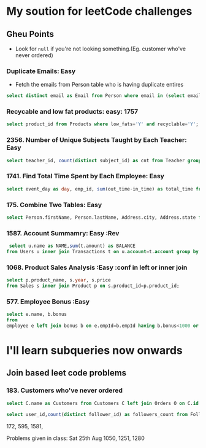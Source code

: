 # My soution for leetCode challenges

## Gheu Points
- Look for `null` if you're not looking something.(Eg. customer who've never ordered)

### Duplicate Emails: Easy
- Fetch the emails from Person table who is having duplicate entires 
```sql
select distinct email as Email from Person where email in (select email from Person group by email having count(*)> 1);
```
### Recycable and low fat products: easy: 1757
```sql
select product_id from Products where low_fats='Y' and recyclable='Y';
```
### 2356. Number of Unique Subjects Taught by Each Teacher: Easy
```sql
select teacher_id, count(distinct subject_id) as cnt from Teacher group by teacher_id;
```
### 1741. Find Total Time Spent by Each Employee: Easy
```sql
select event_day as day, emp_id, sum(out_time-in_time) as total_time from Employees group by event_day,emp_id;
```
### 175. Combine Two Tables: Easy
```sql
select Person.firstName, Person.lastName, Address.city, Address.state from Person left join Address on Person.personId=Address.personId;
```
### 1587. Account Summamry: Easy :Rev
```sql
 select u.name as NAME,sum(t.amount) as BALANCE
from Users u inner join Transactions t on u.account=t.account group by u.account having BALANCE>=10000;
```
### 1068. Product Sales Analysis :Easy :conf in left or inner join
```sql
select p.product_name, s.year, s.price
from Sales s inner join Product p on s.product_id=p.product_id;
```

### 577. Employee Bonus :Easy
```sql
select e.name, b.bonus
from
employee e left join bonus b on e.empId=b.empId having b.bonus<1000 or b.bonus is null;
```

# I'll learn subqueries now onwards

## Join based leet code problems

### 183. Customers who've never ordered
```sql
select C.name as Customers from Customers C left join Orders O on C.id = O.customerId where O.id is null;
```
```sql
select user_id,count(distinct follower_id) as followers_count from Followers group by user_id order by user_id asc;
```

172, 595, 1581, 

Problems given in class: Sat 25th Aug
1050, 1251, 1280
